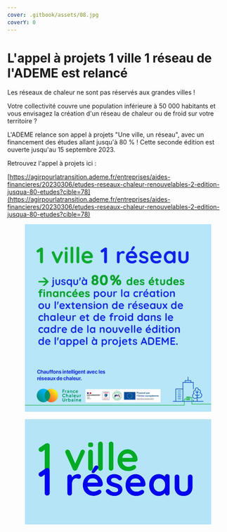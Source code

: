 ```yaml
---
cover: .gitbook/assets/08.jpg
coverY: 0
---
```


# L'appel à projets 1 ville 1 réseau de l'ADEME est relancé

Les réseaux de chaleur ne sont pas réservés aux grandes villes !

Votre collectivité couvre une population inférieure à 50 000 habitants et vous envisagez la création d'un réseau de chaleur ou de froid sur votre territoire ?

L'ADEME relance son appel à projets "Une ville, un réseau", avec un financement des études allant jusqu'à 80 % ! Cette seconde édition est ouverte jusqu'au 15 septembre 2023.

Retrouvez l'appel à projets ici :&#x20;

[https://agirpourlatransition.ademe.fr/entreprises/aides-financieres/20230306/etudes-reseaux-chaleur-renouvelables-2-edition-jusqua-80-etudes?cible=78](https://agirpourlatransition.ademe.fr/entreprises/aides-financieres/20230306/etudes-reseaux-chaleur-renouvelables-2-edition-jusqua-80-etudes?cible=78)

<figure><img src=".gitbook/assets/PostMars.jpg" alt=""><figcaption></figcaption></figure>

<figure><img src=".gitbook/assets/08.jpg" alt=""><figcaption></figcaption></figure>



